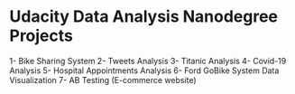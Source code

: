# Udacity Data Analysis Nanodegree Projects
1- Bike Sharing System
2- Tweets Analysis
3- Titanic Analysis
4- Covid-19 Analysis
5- Hospital Appointments Analysis
6- Ford GoBike System Data Visualization
7- AB Testing (E-commerce website)
